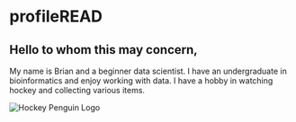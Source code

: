 # profileREAD

## Hello to whom this may concern, 

My name is Brian and a beginner data scientist. I have an undergraduate in bioinformatics and enjoy working with data. I have a hobby in watching hockey and collecting various items.


![Hockey Penguin Logo](https://dobberprospects.com/wp-content/uploads/2020/11/Pittsburgh-Penguins.jpg)
